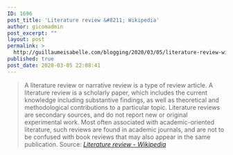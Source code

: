 ```yaml
---
ID: 1696
post_title: 'Literature review &#8211; Wikipedia'
author: gicomadmin
post_excerpt: ""
layout: post
permalink: >
  http://guillaumeisabelle.com/blogging/2020/03/05/literature-review-wikipedia/
published: true
post_date: 2020-03-05 22:08:41
---
```

> A literature review or narrative review is a type of review article. A literature review is a scholarly paper, which includes the current knowledge including substantive findings, as well as theoretical and methodological contributions to a particular topic. Literature reviews are secondary sources, and do not report new or original experimental work. Most often associated with academic-oriented literature, such reviews are found in academic journals, and are not to be confused with book reviews that may also appear in the same publication. Source: *[Literature review - Wikipedia][1]*

 [1]: https://en.wikipedia.org/wiki/Literature_review?fbclid=IwAR1XvlXQ9xYeQg6jxAsb4gOr5Z9PQcYgueFI8oblu-QBvDU1XVBmwcr1mLM